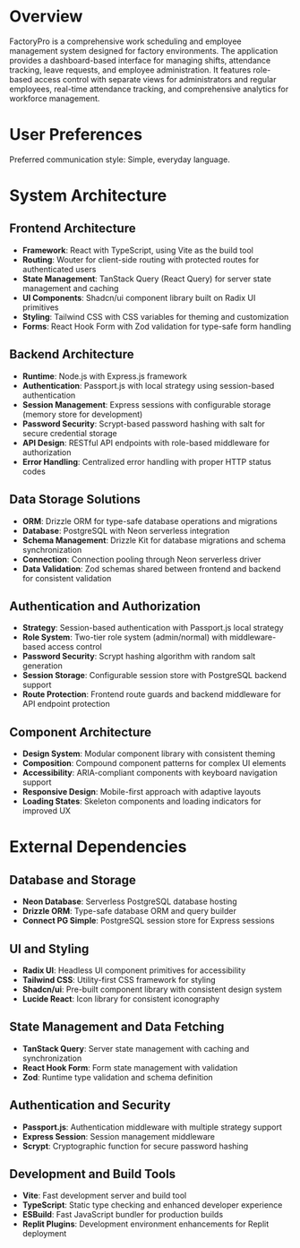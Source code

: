 # Overview

FactoryPro is a comprehensive work scheduling and employee management system designed for factory environments. The application provides a dashboard-based interface for managing shifts, attendance tracking, leave requests, and employee administration. It features role-based access control with separate views for administrators and regular employees, real-time attendance tracking, and comprehensive analytics for workforce management.

# User Preferences

Preferred communication style: Simple, everyday language.

# System Architecture

## Frontend Architecture
- **Framework**: React with TypeScript, using Vite as the build tool
- **Routing**: Wouter for client-side routing with protected routes for authenticated users
- **State Management**: TanStack Query (React Query) for server state management and caching
- **UI Components**: Shadcn/ui component library built on Radix UI primitives
- **Styling**: Tailwind CSS with CSS variables for theming and customization
- **Forms**: React Hook Form with Zod validation for type-safe form handling

## Backend Architecture
- **Runtime**: Node.js with Express.js framework
- **Authentication**: Passport.js with local strategy using session-based authentication
- **Session Management**: Express sessions with configurable storage (memory store for development)
- **Password Security**: Scrypt-based password hashing with salt for secure credential storage
- **API Design**: RESTful API endpoints with role-based middleware for authorization
- **Error Handling**: Centralized error handling with proper HTTP status codes

## Data Storage Solutions
- **ORM**: Drizzle ORM for type-safe database operations and migrations
- **Database**: PostgreSQL with Neon serverless integration
- **Schema Management**: Drizzle Kit for database migrations and schema synchronization
- **Connection**: Connection pooling through Neon serverless driver
- **Data Validation**: Zod schemas shared between frontend and backend for consistent validation

## Authentication and Authorization
- **Strategy**: Session-based authentication with Passport.js local strategy
- **Role System**: Two-tier role system (admin/normal) with middleware-based access control
- **Password Security**: Scrypt hashing algorithm with random salt generation
- **Session Storage**: Configurable session store with PostgreSQL backend support
- **Route Protection**: Frontend route guards and backend middleware for API endpoint protection

## Component Architecture
- **Design System**: Modular component library with consistent theming
- **Composition**: Compound component patterns for complex UI elements
- **Accessibility**: ARIA-compliant components with keyboard navigation support
- **Responsive Design**: Mobile-first approach with adaptive layouts
- **Loading States**: Skeleton components and loading indicators for improved UX

# External Dependencies

## Database and Storage
- **Neon Database**: Serverless PostgreSQL database hosting
- **Drizzle ORM**: Type-safe database ORM and query builder
- **Connect PG Simple**: PostgreSQL session store for Express sessions

## UI and Styling
- **Radix UI**: Headless UI component primitives for accessibility
- **Tailwind CSS**: Utility-first CSS framework for styling
- **Shadcn/ui**: Pre-built component library with consistent design system
- **Lucide React**: Icon library for consistent iconography

## State Management and Data Fetching
- **TanStack Query**: Server state management with caching and synchronization
- **React Hook Form**: Form state management with validation
- **Zod**: Runtime type validation and schema definition

## Authentication and Security
- **Passport.js**: Authentication middleware with multiple strategy support
- **Express Session**: Session management middleware
- **Scrypt**: Cryptographic function for secure password hashing

## Development and Build Tools
- **Vite**: Fast development server and build tool
- **TypeScript**: Static type checking and enhanced developer experience
- **ESBuild**: Fast JavaScript bundler for production builds
- **Replit Plugins**: Development environment enhancements for Replit deployment